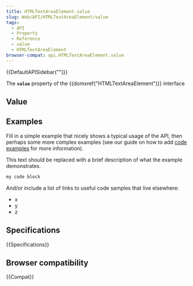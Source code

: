 ```yaml
---
title: HTMLTextAreaElement.value
slug: Web/API/HTMLTextAreaElement/value
tags:
  - API
  - Property
  - Reference
  - value
  - HTMLTextAreaElement
browser-compat: api.HTMLTextAreaElement.value
---
```

{{DefaultAPISidebar("")}}

The **`value`** property of the {{domxref("HTMLTextAreaElement")}} interface 

## Value



## Examples

Fill in a simple example that nicely shows a typical usage of the API, then perhaps some more complex examples (see our guide on how to add [code examples](/en-US/docs/MDN/Contribute/Structures/Code_examples) for more information).

This text should be replaced with a brief description of what the example demonstrates.

```js
my code block
```

And/or include a list of links to useful code samples that live elsewhere:

*   x
*   y
*   z

## Specifications

{{Specifications}}

## Browser compatibility

{{Compat}}


